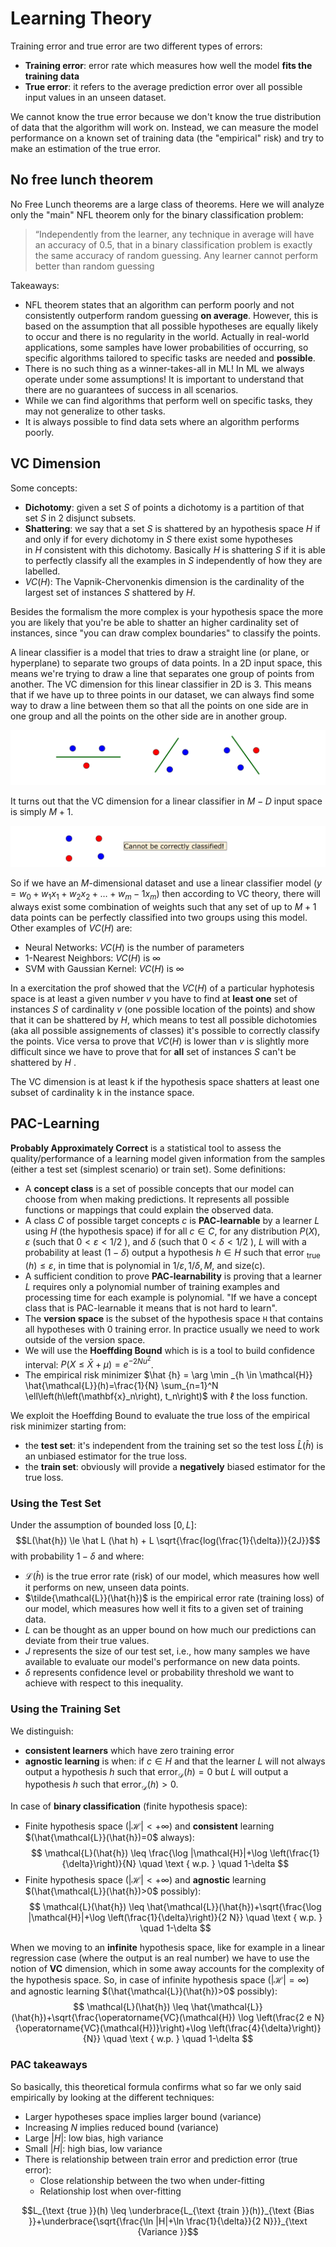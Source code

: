 # Learning Theory

Training error and true error are two different types of errors:

- **Training error**: error rate which measures how well the model **fits the training data**
- **True error**: it refers to the average prediction error over all possible input values in an unseen dataset.

We cannot know the true error because we don't know the true distribution of data that the algorithm will work on. Instead, we can measure the model performance on a known set of training data (the "empirical" risk) and try to make an estimation of the true error.

## No free lunch theorem 

No Free Lunch theorems are a large class of theorems. Here we will analyze only the "main" NFL theorem only for the binary classification problem:

> “Independently from the learner, any technique in average will have an accuracy of 0.5, that in a binary classification problem is exactly the same accuracy of random guessing. Any learner cannot perform better than random guessing

Takeaways: 

- NFL theorem states that an algorithm can perform poorly and not consistently outperform random guessing **on average**. However, this is based on the assumption that all possible hypotheses are equally likely to occur and there is no regularity in the world. Actually in real-world applications, some samples have lower probabilities of occurring, so specific algorithms tailored to specific tasks are needed and **possible**.
- There is no such thing as a winner-takes-all in ML! In ML we always operate under some assumptions! It is important to understand that there are no guarantees of success in all scenarios. 
- While we can find algorithms that perform well on specific tasks, they may not generalize to other tasks. 
- It is always possible to find data sets where an algorithm performs poorly.


## VC Dimension

Some concepts:

- **Dichotomy**: given a set $S$ of points a dichotomy is a partition of that set $S$ in 2 disjunct subsets.
- **Shattering**: we say that a set $S$ is shattered by an hypothesis space $H$ if and only if for every dichotomy in $S$  there exist some hypotheses in $H$ consistent with this dichotomy. Basically $H$ is shattering $S$ if it is able to perfectly classify all the examples in $S$ independently of how they are labelled.
- $VC(H)$: The Vapnik-Chervonenkis dimension is the cardinality of the largest set of instances $S$ shattered by $H$. 

Besides the formalism the more complex is your hypothesis space the more you are likely that you're be able to shatter an higher cardinality set of instances, since "you can draw complex boundaries" to classify the points. 


A linear classifier is a model that tries to draw a straight line (or plane, or hyperplane) to separate two groups of data points. In a 2D input space, this means we're trying to draw a line that separates one group of points from another.
The VC dimension for this linear classifier in 2D is 3. This means that if we have up to three points in our dataset, we can always find some way to draw a line between them so that all the points on one side are in one group and all the points on the other side are in another group.

![](images/f7dbde16427ae1ca20d2e20c3ada1913.png)

It turns out that the VC dimension for a linear classifier in $M-D$ input space is simply $M+1$.

![](images/Pasted%20image%2020230424181820.png)


So if we have an $M$-dimensional dataset and use a linear classifier model ($y = w_0 + w_1x_1 + w_2x_2 + \dots + w_m-1x_m$) then according to VC theory, there will always exist some combination of weights such that any set of up to $M+1$ data points can be perfectly classified into two groups using this model.
Other examples of $VC(H)$ are:

- Neural Networks: $VC(H)$ is the number of parameters
- 1-Nearest Neighbors: $VC(H)$ is $\infty$    
- SVM with Gaussian Kernel: $VC(H)$ is $\infty$    

In a exercitation the prof showed that the $VC(H)$ of a particular hyphotesis space is at least a given number $v$ you have to find at **least one** set of instances $S$ of cardinality $v$ (one possible location of the points) and show that it can be shattered by $H$, which means to test all possible dichotomies (aka all possible assignements of classes) it's possible to correctly classify the points. 
Vice versa to prove that $VC(H)$ is lower than $v$ is slightly more difficult since we have to prove that for **all** set of instances $S$ can't be shattered by $H$ . 


The VC dimension is at least k if the hypothesis space shatters at least one subset
of cardinality k in the instance space.


## PAC-Learning

**Probably Approximately Correct** is a statistical tool to assess the quality/performance of a learning model given information from the samples (either a test set (simplest scenario) or train set). 
Some definitions:

- A **concept class** is a set of possible concepts that our model can choose from when making predictions. It represents all possible functions or mappings that could explain the observed data.
- A class $C$ of possible target concepts $c$ is **PAC-learnable** by a learner $L$ using $H$ (the hypothesis space) if for all $c \in C$, for any distribution $P(X), \varepsilon$ (such that $0<\varepsilon<1 / 2$ ), and $\delta$ (such that $0<\delta<1 / 2$ ), $L$ will with a probability at least $(1-\delta)$ output a hypothesis $h \in H$ such that error $_{\text {true }}(h) \leq \varepsilon$, in time that is polynomial in $1 / \varepsilon, 1 / \delta, M$, and size(c).
- A sufficient condition to prove **PAC-learnability** is proving that a learner $L$ requires only a polynomial number of training examples and processing time for each example is polynomial. "If we have a concept class that is PAC-learnable it means that is not hard to learn".
- The **version space** is the subset of the hypothesis space `H` that contains all hypotheses with 0 training error. In practice usually we need to work outside of the version space.
- We will use the **Hoeffding Bound** which is is a tool to build confidence interval: $P(X \le\bar{X} + \mu) = e^{-2Nu^2}$.
- The empirical risk minimizer $\hat {h} = \arg \min _{h \in \mathcal{H}} \hat{\mathcal{L}}(h)=\frac{1}{N} \sum_{n=1}^N \ell\left(h\left(\mathbf{x}_n\right), t_n\right)$ with $\ell$ the loss function.  

We exploit the Hoeffding Bound to evaluate the true loss of the empirical risk minimizer starting from: 

- the **test set**: it's independent from the training set so the test loss $\hat L( \hat h)$ is an unbiased estimator for the true loss. 
- the **train set**: obviously will provide a **negatively** biased estimator for the true loss. 

### Using the Test Set

Under the assumption of bounded loss $[0, L]$: 
$$L(\hat{h}) \le \hat L (\hat h) + L \sqrt{\frac{log(\frac{1}{\delta})}{2J}}$$
with probability $1-\delta$ and where:

- $\mathcal{L}(\hat{h})$ is the true error rate (risk) of our model, which measures how well it performs on new, unseen data points.
- $\tilde{\mathcal{L}}(\hat{h})$ is the empirical error rate (training loss) of our model, which measures how well it fits to a given set of training data.
- $L$ can be thought as an upper bound on how much our predictions can deviate from their true values.
- $J$ represents the size of our test set, i.e., how many samples we have available to evaluate our model's performance on new data points.
- $\delta$ represents confidence level or probability threshold we want to achieve with respect to this inequality.

### Using the Training Set

We distinguish:

- **consistent learners** which have zero training error
- **agnostic learning** is when: if $c \in H$ and that the learner $L$ will not always output a hypothesis $h$ such that $\operatorname{error}_{\mathcal{D}}(h)=0$ but $L$ will output a hypothesis $h$ such that $\operatorname{error}_{\mathcal{D}}(h)>0$.

In case of **binary classification** (finite hypothesis space):

- Finite hypothesis space $(|\mathcal{H}|<+\infty)$ and **consistent** learning $(\hat{\mathcal{L}}(\hat{h})=0$ always):
$$
\mathcal{L}(\hat{h}) \leq \frac{\log |\mathcal{H}|+\log \left(\frac{1}{\delta}\right)}{N} \quad \text { w.p. } \quad 1-\delta
$$
- Finite hypothesis space $(|\mathcal{H}|<+\infty)$ and **agnostic** learning $(\hat{\mathcal{L}}(\hat{h})>0$ possibly):
$$
\mathcal{L}(\hat{h}) \leq \hat{\mathcal{L}}(\hat{h})+\sqrt{\frac{\log |\mathcal{H}|+\log \left(\frac{1}{\delta}\right)}{2 N}} \quad \text { w.p. } \quad 1-\delta
$$

When we moving to an **infinite** hypothesis space, like for example in a linear regression case (where the output is an real number) we have to use the notion of **VC** dimension, which in some away accounts for the complexity of the hypothesis space. 
So, in case of infinite hypothesis space $(|\mathcal{H}|=\infty)$ and agnostic learning $(\hat{\mathcal{L}}(\hat{h})>0$ possibly):
$$
\mathcal{L}(\hat{h}) \leq \hat{\mathcal{L}}(\hat{h})+\sqrt{\frac{\operatorname{VC}(\mathcal{H}) \log \left(\frac{2 e N}{\operatorname{VC}(\mathcal{H})}\right)+\log \left(\frac{4}{\delta}\right)}{N}} \quad \text { w.p. } \quad 1-\delta
$$

### PAC takeaways

So basically, this theoretical formula confirms what so far we only said empirically by looking at the different techniques:

- Larger hypotheses space implies larger bound (variance)
- Increasing $N$ implies reduced bound (variance)
- Large $|H|$: low bias, high variance
- Small $|H|$: high bias, low variance
- There is relationship between train error and prediction error (true error):
	- Close relationship between the two when under-fitting
	- Relationship lost when over-fitting

$$L_{\text {true }}(h) \leq \underbrace{L_{\text {train }}(h)}_{\text {Bias }}+\underbrace{\sqrt{\frac{\ln |H|+\ln \frac{1}{\delta}}{2 N}}}_{\text {Variance }}$$
